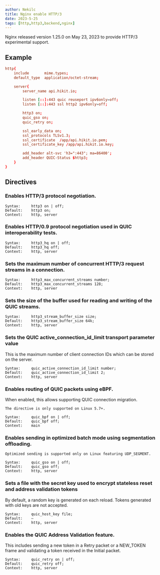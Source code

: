 ```yaml
---
author: Nekilc
title: Nginx enable HTTP/3 
date: 2023-5-25
tags: [http,http3,backend,nginx]
---
```


Nginx released version 1.25.0 on May 23, 2023 to provide HTTP/3 experimental support.

## Example

```conf
http{
    include       mime.types;
    default_type  application/octet-stream;

    server{
        server_name api.hikit.io;

        listen [::]:443 quic reuseport ipv6only=off;
        listen [::]:443 ssl http2 ipv6only=off;

        http3 on;
        quic_gso on;
        quic_retry on;

        ssl_early_data on;
        ssl_protocols TLSv1.3;
        ssl_certificate  /app/api.hikit.io.pem;
        ssl_certificate_key /app/api.hikit.io.key;

        add_header alt-svc 'h3=":443"; ma=86400';
        add_header QUIC-Status $http3;
    }
}
```

## Directives

### Enables HTTP/3 protocol negotiation.
    Syntax:	    http3 on | off;
    Default:	http3 on;
    Context:	http, server

### Enables HTTP/0.9 protocol negotiation used in QUIC interoperability tests.
    Syntax:	    http3_hq on | off;
    Default:	http3_hq off;
    Context:	http, server

### Sets the maximum number of concurrent HTTP/3 request streams in a connection.
    Syntax:	    http3_max_concurrent_streams number;
    Default:	http3_max_concurrent_streams 128;
    Context:	http, server

### Sets the size of the buffer used for reading and writing of the QUIC streams.
    Syntax:	    http3_stream_buffer_size size;
    Default:    http3_stream_buffer_size 64k;
    Context:	http, server

### Sets the QUIC active_connection_id_limit transport parameter value

This is the maximum number of client connection IDs which can be stored on the server.

    Syntax:	    quic_active_connection_id_limit number;
    Default:    quic_active_connection_id_limit 2;
    Context:	http, server

### Enables routing of QUIC packets using eBPF.

When enabled, this allows supporting QUIC connection migration.

`The directive is only supported on Linux 5.7+.`

    Syntax:	    quic_bpf on | off;
    Default:    quic_bpf off;
    Context:	main
 


### Enables sending in optimized batch mode using segmentation offloading.

`Optimized sending is supported only on Linux featuring UDP_SEGMENT.`

    Syntax:	    quic_gso on | off;
    Default:    quic_gso off;
    Context:	http, server

### Sets a file with the secret key used to encrypt stateless reset and address validation tokens

By default, a random key is generated on each reload. Tokens generated with old keys are not accepted.

    Syntax:	    quic_host_key file;
    Default:	—
    Context:	http, server

### Enables the QUIC Address Validation feature.

This includes sending a new token in a Retry packet or a NEW_TOKEN frame and validating a token received in the Initial packet.

    Syntax:	    quic_retry on | off;
    Default:	quic_retry off;
    Context:	http, server
